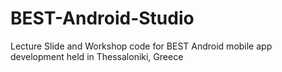 # BEST-Android-Studio
Lecture Slide and Workshop code for BEST Android mobile app development held in Thessaloniki, Greece
